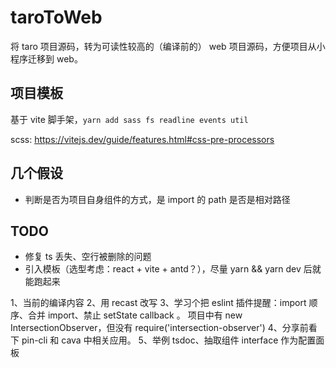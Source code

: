 # taroToWeb

将 taro 项目源码，转为可读性较高的（编译前的） web 项目源码，方便项目从小程序迁移到 web。

## 项目模板

基于 vite 脚手架，`yarn add sass fs readline events util`

scss: https://vitejs.dev/guide/features.html#css-pre-processors

## 几个假设

- 判断是否为项目自身组件的方式，是 import 的 path 是否是相对路径

## TODO

- 修复 ts 丢失、空行被删除的问题
- 引入模板（选型考虑：react + vite + antd？），尽量 yarn && yarn dev 后就能跑起来

1、当前的编译内容
2、用 recast 改写
3、学习个把 eslint 插件提醒：import 顺序、合并 import、禁止 setState callback 。
项目中有 new IntersectionObserver，但没有
require('intersection-observer')
4、分享前看下 pin-cli 和 cava 中相关应用。
5、举例 tsdoc、抽取组件 interface 作为配置面板
